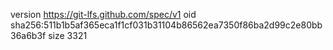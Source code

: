 version https://git-lfs.github.com/spec/v1
oid sha256:511b1b5af365eca1f1cf031b31104b86562ea7350f86ba2d99c2e80bb36a6b3f
size 3321
